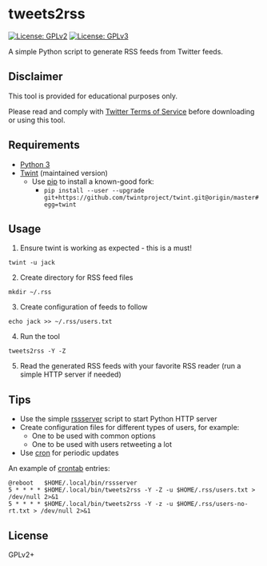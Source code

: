 # tweets2rss

[![License: GPLv2](https://img.shields.io/badge/license-GPLv2-brightgreen.svg)](https://www.gnu.org/licenses/old-licenses/gpl-2.0.en.html)
[![License: GPLv3](https://img.shields.io/badge/license-GPLv3-brightgreen.svg)](https://www.gnu.org/licenses/gpl-3.0)

A simple Python script to generate RSS feeds from Twitter feeds.

## Disclaimer

This tool is provided for educational purposes only.

Please read and comply with
[Twitter Terms of Service](https://twitter.com/en/tos)
before downloading or using this tool.

## Requirements

* [Python 3](https://www.python.org/)
* [Twint](https://github.com/twintproject/twint) (maintained version)
  * Use [pip](https://pypi.org/project/pip/) to install a known-good fork:
    * `pip install --user --upgrade git+https://github.com/twintproject/twint.git@origin/master#egg=twint`

## Usage

1. Ensure twint is working as expected - this is a must!
  ```
  twint -u jack
  ```
2. Create directory for RSS feed files
  ```
  mkdir ~/.rss
  ```
3. Create configuration of feeds to follow
  ```
  echo jack >> ~/.rss/users.txt
  ```
4. Run the tool
  ```
  tweets2rss -Y -Z
  ```
5. Read the generated RSS feeds with your favorite RSS reader
   (run a simple HTTP server if needed)

## Tips

* Use the simple [rssserver](rssserver) script to start Python HTTP server
* Create configuration files for different types of users, for example:
  * One to be used with common options
  * One to be used with users retweeting a lot
* Use [cron](https://en.wikipedia.org/wiki/Cron) for periodic updates

An example of [crontab](https://man7.org/linux/man-pages/man5/crontab.5.html)
entries:

```Shell
@reboot   $HOME/.local/bin/rssserver
5 * * * * $HOME/.local/bin/tweets2rss -Y -Z -u $HOME/.rss/users.txt > /dev/null 2>&1
5 * * * * $HOME/.local/bin/tweets2rss -Y -z -u $HOME/.rss/users-no-rt.txt > /dev/null 2>&1
```

## License

GPLv2+
